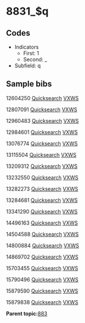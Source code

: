 # 8831\_$q

## Codes

-   Indicators
    -   First: 1
    -   Second: \_
-   Subfield: q

## Sample bibs

12604250 [Quicksearch](https://search.library.yale.edu/catalog/12604250) [VXWS](http://prodorbis.library.yale.edu:7014/vxws/GetHoldingsService?bibId=12604250)

12807091 [Quicksearch](https://search.library.yale.edu/catalog/12807091) [VXWS](http://prodorbis.library.yale.edu:7014/vxws/GetHoldingsService?bibId=12807091)

12960483 [Quicksearch](https://search.library.yale.edu/catalog/12960483) [VXWS](http://prodorbis.library.yale.edu:7014/vxws/GetHoldingsService?bibId=12960483)

12984601 [Quicksearch](https://search.library.yale.edu/catalog/12984601) [VXWS](http://prodorbis.library.yale.edu:7014/vxws/GetHoldingsService?bibId=12984601)

13076774 [Quicksearch](https://search.library.yale.edu/catalog/13076774) [VXWS](http://prodorbis.library.yale.edu:7014/vxws/GetHoldingsService?bibId=13076774)

13115504 [Quicksearch](https://search.library.yale.edu/catalog/13115504) [VXWS](http://prodorbis.library.yale.edu:7014/vxws/GetHoldingsService?bibId=13115504)

13209312 [Quicksearch](https://search.library.yale.edu/catalog/13209312) [VXWS](http://prodorbis.library.yale.edu:7014/vxws/GetHoldingsService?bibId=13209312)

13232550 [Quicksearch](https://search.library.yale.edu/catalog/13232550) [VXWS](http://prodorbis.library.yale.edu:7014/vxws/GetHoldingsService?bibId=13232550)

13282273 [Quicksearch](https://search.library.yale.edu/catalog/13282273) [VXWS](http://prodorbis.library.yale.edu:7014/vxws/GetHoldingsService?bibId=13282273)

13284681 [Quicksearch](https://search.library.yale.edu/catalog/13284681) [VXWS](http://prodorbis.library.yale.edu:7014/vxws/GetHoldingsService?bibId=13284681)

13341290 [Quicksearch](https://search.library.yale.edu/catalog/13341290) [VXWS](http://prodorbis.library.yale.edu:7014/vxws/GetHoldingsService?bibId=13341290)

14496163 [Quicksearch](https://search.library.yale.edu/catalog/14496163) [VXWS](http://prodorbis.library.yale.edu:7014/vxws/GetHoldingsService?bibId=14496163)

14504588 [Quicksearch](https://search.library.yale.edu/catalog/14504588) [VXWS](http://prodorbis.library.yale.edu:7014/vxws/GetHoldingsService?bibId=14504588)

14800884 [Quicksearch](https://search.library.yale.edu/catalog/14800884) [VXWS](http://prodorbis.library.yale.edu:7014/vxws/GetHoldingsService?bibId=14800884)

14869702 [Quicksearch](https://search.library.yale.edu/catalog/14869702) [VXWS](http://prodorbis.library.yale.edu:7014/vxws/GetHoldingsService?bibId=14869702)

15703455 [Quicksearch](https://search.library.yale.edu/catalog/15703455) [VXWS](http://prodorbis.library.yale.edu:7014/vxws/GetHoldingsService?bibId=15703455)

15790496 [Quicksearch](https://search.library.yale.edu/catalog/15790496) [VXWS](http://prodorbis.library.yale.edu:7014/vxws/GetHoldingsService?bibId=15790496)

15879590 [Quicksearch](https://search.library.yale.edu/catalog/15879590) [VXWS](http://prodorbis.library.yale.edu:7014/vxws/GetHoldingsService?bibId=15879590)

15879838 [Quicksearch](https://search.library.yale.edu/catalog/15879838) [VXWS](http://prodorbis.library.yale.edu:7014/vxws/GetHoldingsService?bibId=15879838)

**Parent topic:**[883](../../tags/883/883.md)

